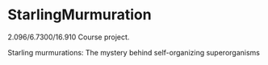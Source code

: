 # StarlingMurmuration
2.096/6.7300/16.910 Course project.

Starling murmurations: The mystery behind self-organizing superorganisms
